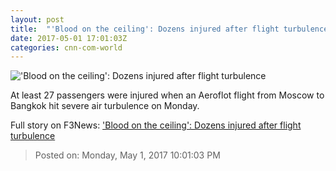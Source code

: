 ```yaml
---
layout: post
title:  "'Blood on the ceiling': Dozens injured after flight turbulence"
date: 2017-05-01 17:01:03Z
categories: cnn-com-world
---
```


!['Blood on the ceiling': Dozens injured after flight turbulence](http://i2.cdn.cnn.com/cnnnext/dam/assets/170501123747-01-severe-turbulence-aeroflot-super-tease.jpg)

At least 27 passengers were injured when an Aeroflot flight from Moscow to Bangkok hit severe air turbulence on Monday.


Full story on F3News: ['Blood on the ceiling': Dozens injured after flight turbulence](http://www.f3nws.com/n/PSRFkC)

> Posted on: Monday, May 1, 2017 10:01:03 PM
